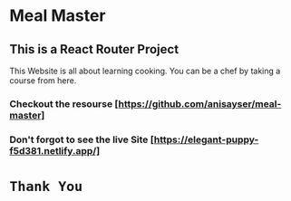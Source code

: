 # Meal Master
## This is a React Router Project

This Website is all about learning cooking. You can be a chef by taking a course from here.

### Checkout the resourse [https://github.com/anisayser/meal-master]

### Don't forgot to see the live Site [https://elegant-puppy-f5d381.netlify.app/]

# `Thank You`